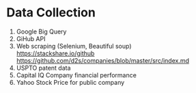 # Data Collection

1. Google Big Query
2. GiHub API
3. Web scraping (Selenium, Beautiful soup)<br>
  https://stackshare.io/github <br>
  https://github.com/d2s/companies/blob/master/src/index.md
4. USPTO patent data
5. Capital IQ Company financial performance
6. Yahoo Stock Price for public company


